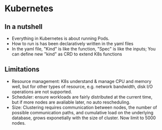 # Kubernetes

## In a nutshell
- Everything in Kubernetes is about running Pods.
- How to run is has been declaratively written in the yaml files
- In the yaml file, "Kind" is like the function, "Spec" is like the inputs; You can define new "kind" as CRD to extend K8s functions

## Limitations
- Resource management: K8s understand & manage CPU and memory well, but for other types of resource, e.g. network bandwidth, disk I/O operations are not supported. 
- Scheduler: ensure workloads are fairly distributed at the current time, but if more nodes are avaliable later, no auto rescheduling.
- Size: Clustering requires communication between nodes, the number of possible communication paths, and cumulative load on the underlying database, grows exponetially with the size of cluster. Now limit to 5000 nodes.
